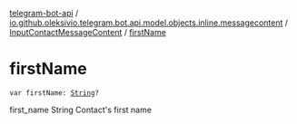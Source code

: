 [telegram-bot-api](../../index.md) / [io.github.oleksivio.telegram.bot.api.model.objects.inline.messagecontent](../index.md) / [InputContactMessageContent](index.md) / [firstName](./first-name.md)

# firstName

`var firstName: `[`String`](https://kotlinlang.org/api/latest/jvm/stdlib/kotlin/-string/index.html)`?`

first_name String Contact's first name

